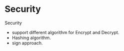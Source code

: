 # Security
Security
- support different algorithm for Encrypt and Decrypt.
- Hashing algorithm.
- sign approach.

